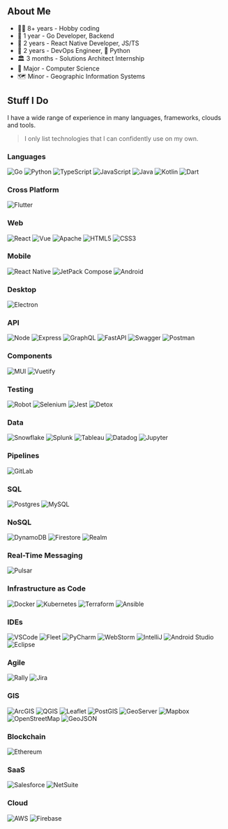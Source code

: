 ## About Me
- 👨‍💻 8+ years - Hobby coding
- 🦫 1 year - Go Developer, Backend
- 📱 2 years - React Native Developer, JS/TS
- 🧰 2 years - DevOps Engineer, 🐍 Python
- 🏛 3 months - Solutions Architect Internship
- 💾 Major - Computer Science
- 🗺 Minor - Geographic Information Systems

## Stuff I Do
I have a wide range of experience in many languages, frameworks, clouds and tools.
> I only list technologies that I can confidently use on my own.

### Languages
![Go](https://img.shields.io/badge/Go-00ADD8?style=for-the-badge&logo=go&logoColor=white)
![Python](https://img.shields.io/badge/Python-FFD43B?style=for-the-badge&logo=python&logoColor=blue)
![TypeScript](https://img.shields.io/badge/TypeScript-323330?style=for-the-badge&logo=typescript&logoColor=#3178C6)
![JavaScript](https://img.shields.io/badge/JavaScript-323330?style=for-the-badge&logo=javascript&logoColor=F7DF1E)
![Java](https://img.shields.io/badge/Java-ED8B00?style=for-the-badge&logo=oracle&logoColor=white)
![Kotlin](https://img.shields.io/badge/Kotlin-7F52FF?style=for-the-badge&logo=kotlin&logoColor=white)
![Dart](https://img.shields.io/badge/Dart-0175C2?style=for-the-badge&logo=dart&logoColor=white)

### Cross Platform
![Flutter](https://img.shields.io/badge/Flutter-02569B?style=for-the-badge&logo=flutter&logoColor=white)

### Web
![React](https://img.shields.io/badge/React.js-61DAFB?style=for-the-badge&logo=react&logoColor=black)
![Vue](https://img.shields.io/badge/Vue.js-35495E?style=for-the-badge&logo=vuedotjs&logoColor=4FC08D)
![Apache](https://img.shields.io/badge/Apache-D22128?style=for-the-badge&logo=Apache&logoColor=white)
![HTML5](https://img.shields.io/badge/HTML5-E34F26?style=for-the-badge&logo=html5&logoColor=white)
![CSS3](https://img.shields.io/badge/CSS3-1572B6?style=for-the-badge&logo=css3&logoColor=white)

### Mobile
![React Native](https://img.shields.io/badge/React%20Native-black?style=for-the-badge&logo=react&logoColor=61DAFB)
![JetPack Compose](https://img.shields.io/badge/JetPack%20Compose-4285F4?style=for-the-badge&logo=jetpackcompose&logoColor=white)
![Android](https://img.shields.io/badge/Android-3DDC84?style=for-the-badge&logo=android&logoColor=white)

### Desktop
![Electron](https://img.shields.io/badge/Electron.js-1b1c26?style=for-the-badge&logo=electron&logoColor=9feaf9)

### API
![Node](https://img.shields.io/badge/Node.js-339933?style=for-the-badge&logo=nodedotjs&logoColor=white)
![Express](https://img.shields.io/badge/Express.js-000000?style=for-the-badge&logo=express&logoColor=white)
![GraphQL](https://img.shields.io/badge/GraphQL-E10098?style=for-the-badge&logo=graphql&logoColor=white)
![FastAPI](https://img.shields.io/badge/FastAPI-009688?style=for-the-badge&logo=fastapi&logoColor=white)
![Swagger](https://img.shields.io/badge/Swagger-85EA2D?style=for-the-badge&logo=Swagger&logoColor=black)
![Postman](https://img.shields.io/badge/Postman-FF6C37?style=for-the-badge&logo=Postman&logoColor=white)

### Components
![MUI](https://img.shields.io/badge/MUI-007FFF?style=for-the-badge&logo=mui&logoColor=white)
![Vuetify](https://img.shields.io/badge/Vuetify-1867C0?style=for-the-badge&logo=vuetify&logoColor=white)

### Testing
![Robot](https://img.shields.io/badge/Robot-000000?style=for-the-badge&logo=Robot%20Framework&logoColor=white)
![Selenium](https://img.shields.io/badge/Selenium-43B02A?style=for-the-badge&logo=Selenium&logoColor=white)
![Jest](https://img.shields.io/badge/Jest-C21325?style=for-the-badge&logo=Jest&logoColor=white)
![Detox](https://img.shields.io/badge/Detox-170c5b?style=for-the-badge&logo=React&logoColor=white)

### Data
![Snowflake](https://img.shields.io/badge/Snowflake-29B5E8?style=for-the-badge&logo=snowflake&logoColor=white)
![Splunk](https://img.shields.io/badge/Splunk-4EA94B?style=for-the-badge&logo=splunk&logoColor=white)
![Tableau](https://img.shields.io/badge/Tableau-E97627?style=for-the-badge&logo=Tableau&logoColor=white)
![Datadog](https://img.shields.io/badge/Datadog-632CA6?style=for-the-badge&logo=Datadog&logoColor=white)
![Jupyter](https://img.shields.io/badge/Jupyter-F37626.svg?&style=for-the-badge&logo=Jupyter&logoColor=white)

### Pipelines
![GitLab](https://img.shields.io/badge/GitLab-330F63?style=for-the-badge&logo=gitlab&logoColor=white)

### SQL
![Postgres](https://img.shields.io/badge/PostgreSQL-316192?style=for-the-badge&logo=postgresql&logoColor=white)
![MySQL](https://img.shields.io/badge/MySQL-005C84?style=for-the-badge&logo=mysql&logoColor=white)

### NoSQL
![DynamoDB](https://img.shields.io/badge/Amazon%20DynamoDB-4053D6?style=for-the-badge&logo=Amazon%20DynamoDB&logoColor=white)
![Firestore](https://img.shields.io/badge/Firestore-%23FF6600.svg?&style=for-the-badge&logo=firebase&logoColor=white)
![Realm](https://img.shields.io/badge/Realm-39477F.svg?&style=for-the-badge&logo=realm&logoColor=white)

### Real-Time Messaging
![Pulsar](https://img.shields.io/badge/Apache%20Pulsar-00B4F0?style=for-the-badge&logo=Apache%20Pulsar&logoColor=white)

### Infrastructure as Code
![Docker](https://img.shields.io/badge/Docker-2CA5E0?style=for-the-badge&logo=docker&logoColor=white)
![Kubernetes](https://img.shields.io/badge/kubernetes-326ce5.svg?&style=for-the-badge&logo=kubernetes&logoColor=white)
![Terraform](https://img.shields.io/badge/Terraform-844fba?style=for-the-badge&logo=terraform&logoColor=white)
![Ansible](https://img.shields.io/badge/Ansible-000000?style=for-the-badge&logo=ansible&logoColor=white)

### IDEs
![VSCode](https://img.shields.io/badge/VS%20Code-0078D4?style=for-the-badge&logo=visual%20studio%20code&logoColor=white)
![Fleet](https://img.shields.io/badge/Fleet-143?style=for-the-badge&logo=jetbrains&logoColor=white&color=black&labelColor=black)
![PyCharm](https://img.shields.io/badge/pycharm-143?style=for-the-badge&logo=pycharm&logoColor=black&color=black&labelColor=green)
![WebStorm](https://img.shields.io/badge/WebStorm-143?style=for-the-badge&logo=WebStorm&logoColor=black&color=black&labelColor=blue)
![IntelliJ](https://img.shields.io/badge/IntelliJIDEA-000000.svg?style=for-the-badge&logo=intellij-idea&logoColor=white)
![Android Studio](https://img.shields.io/badge/Android%20Studio-3DDC84?style=for-the-badge&logo=androidstudio&logoColor=white)
![Eclipse](https://img.shields.io/badge/Eclipse-2C2255?style=for-the-badge&logo=eclipse&logoColor=white)

### Agile
![Rally](https://img.shields.io/badge/Rally-D24939?style=for-the-badge&logo=broadcom&logoColor=white)
![Jira](https://img.shields.io/badge/Jira-0052CC?style=for-the-badge&logo=Jira&logoColor=white)

### GIS
![ArcGIS](https://img.shields.io/badge/ArcGIS-198cff?style=for-the-badge&logo=qgis&logoColor=white)
![QGIS](https://img.shields.io/badge/QGIS-589632?style=for-the-badge&logo=qgis&logoColor=white)
![Leaflet](https://img.shields.io/badge/Leaflet-199900?style=for-the-badge&logo=Leaflet&logoColor=white)
![PostGIS](https://img.shields.io/badge/PostGIS-4169E1?style=for-the-badge&logo=postgresql&logoColor=white)
![GeoServer](https://img.shields.io/badge/GeoServer-D22128?style=for-the-badge&logo=Apache&logoColor=white)
![Mapbox](https://img.shields.io/badge/Mapbox-000000?style=for-the-badge&logo=mapbox&logoColor=white)
![OpenStreetMap](https://img.shields.io/badge/OpenStreetMap-7EBC6F?style=for-the-badge&logo=openstreetmap&logoColor=white)
![GeoJSON](https://img.shields.io/badge/GeoJSON-5E5C5C?style=for-the-badge&logo=json&logoColor=white)

### Blockchain
![Ethereum](https://img.shields.io/badge/Ethereum-3C3C3D?style=for-the-badge&logo=ethereum&logoColor=white)

### SaaS
![Salesforce](https://img.shields.io/badge/Salesforce-00A1E0?style=for-the-badge&logo=Salesforce&logoColor=white)
![NetSuite](https://img.shields.io/badge/Oracle%20NetSuite-C74634?style=for-the-badge&logo=Oracle&logoColor=white)

### Cloud
![AWS](https://img.shields.io/badge/Amazon_AWS-FF9900?style=for-the-badge&logo=amazonaws&logoColor=white)
![Firebase](https://img.shields.io/badge/Google_Firebase-ffca28?style=for-the-badge&logo=firebase&logoColor=black)
